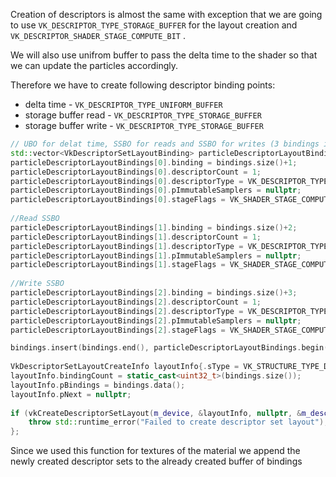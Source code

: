 
Creation of descriptors is almost the same with exception that we are going to use `VK_DESCRIPTOR_TYPE_STORAGE_BUFFER` for the layout creation and `VK_DESCRIPTOR_SHADER_STAGE_COMPUTE_BIT` .

We will also use unifrom buffer to pass the delta time to the shader so that we can update the particles accordingly.

Therefore we have to create following descriptor binding points:
- delta time - `VK_DESCRIPTOR_TYPE_UNIFORM_BUFFER`
- storage buffer read - `VK_DESCRIPTOR_TYPE_STORAGE_BUFFER`
- storage buffer write - `VK_DESCRIPTOR_TYPE_STORAGE_BUFFER`

```c++
// UBO for delat time, SSBO for reads and SSBO for writes (3 bindings in total)  
std::vector<VkDescriptorSetLayoutBinding> particleDescriptorLayoutBindings(3);  
particleDescriptorLayoutBindings[0].binding = bindings.size()+1;  
particleDescriptorLayoutBindings[0].descriptorCount = 1;  
particleDescriptorLayoutBindings[0].descriptorType = VK_DESCRIPTOR_TYPE_UNIFORM_BUFFER;  
particleDescriptorLayoutBindings[0].pImmutableSamplers = nullptr;  
particleDescriptorLayoutBindings[0].stageFlags = VK_SHADER_STAGE_COMPUTE_BIT;  
  
//Read SSBO  
particleDescriptorLayoutBindings[1].binding = bindings.size()+2;  
particleDescriptorLayoutBindings[1].descriptorCount = 1;  
particleDescriptorLayoutBindings[1].descriptorType = VK_DESCRIPTOR_TYPE_STORAGE_BUFFER;  
particleDescriptorLayoutBindings[1].pImmutableSamplers = nullptr;  
particleDescriptorLayoutBindings[1].stageFlags = VK_SHADER_STAGE_COMPUTE_BIT;  
  
//Write SSBO  
particleDescriptorLayoutBindings[2].binding = bindings.size()+3;  
particleDescriptorLayoutBindings[2].descriptorCount = 1;  
particleDescriptorLayoutBindings[2].descriptorType = VK_DESCRIPTOR_TYPE_STORAGE_BUFFER;  
particleDescriptorLayoutBindings[2].pImmutableSamplers = nullptr;  
particleDescriptorLayoutBindings[2].stageFlags = VK_SHADER_STAGE_COMPUTE_BIT;

bindings.insert(bindings.end(), particleDescriptorLayoutBindings.begin(), particleDescriptorLayoutBindings.end());  
  
VkDescriptorSetLayoutCreateInfo layoutInfo{.sType = VK_STRUCTURE_TYPE_DESCRIPTOR_SET_LAYOUT_CREATE_INFO};  
layoutInfo.bindingCount = static_cast<uint32_t>(bindings.size());  
layoutInfo.pBindings = bindings.data();  
layoutInfo.pNext = nullptr;  
  
if (vkCreateDescriptorSetLayout(m_device, &layoutInfo, nullptr, &m_descriptorSetLayout) != VK_SUCCESS) {  
    throw std::runtime_error("Failed to create descriptor set layout");  
};

```

Since we used this function for textures of the material we append the newly created descriptor sets to the already created buffer of bindings
